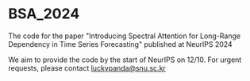 # BSA_2024
The code for the paper "Introducing Spectral Attention for Long-Range Dependency in Time Series Forecasting" published at NeurIPS 2024

We aim to provide the code by the start of NeurIPS on 12/10. For urgent requests, please contact luckypanda@snu.sc.kr
